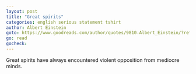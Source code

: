 ```yaml
---
layout: post
title: "Great spirits"
categories: english serious statement tshirt
author: Albert Einstein
goto: https://www.goodreads.com/author/quotes/9810.Albert_Einstein/?ref=speak.junglestar.org
go: read
gocheck:
---
```

Great spirits have always encountered violent opposition from mediocre minds.
